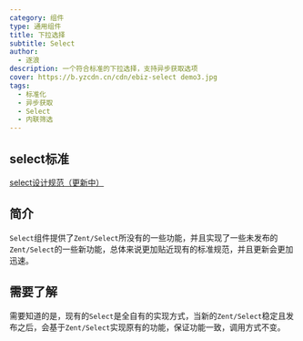 ```yaml
---
category: 组件
type: 通用组件
title: 下拉选择
subtitle: Select
author:
  - 逐浪
description: 一个符合标准的下拉选择，支持异步获取选项
cover: https://b.yzcdn.cn/cdn/ebiz-select demo3.jpg
tags:
  - 标准化
  - 异步获取
  - Select
  - 内联筛选
---
```


## select标准
[select设计规范（更新中）](https://doc.qima-inc.com/pages/viewpage.action?pageId=223033529&preview=/223033529/223035807/%E9%80%89%E6%8B%A9%E5%99%A8.pdf)

## 简介
`Select`组件提供了`Zent/Select`所没有的一些功能，并且实现了一些未发布的`Zent/Select`的一些新功能，总体来说更加贴近现有的标准规范，并且更新会更加迅速。

## 需要了解
需要知道的是，现有的`Select`是全自有的实现方式，当新的`Zent/Select`稳定且发布之后，会基于`Zent/Select`实现原有的功能，保证功能一致，调用方式不变。
